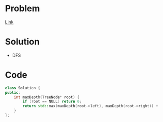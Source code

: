 # Problem
[Link](https://leetcode-cn.com/problems/maximum-depth-of-binary-tree/)

# Solution

* DFS


# Code
```cpp
class Solution {
public:
    int maxDepth(TreeNode* root) {
        if (root == NULL) return 0;
        return std::max(maxDepth(root->left), maxDepth(root->right)) + 1;
    }
};
```